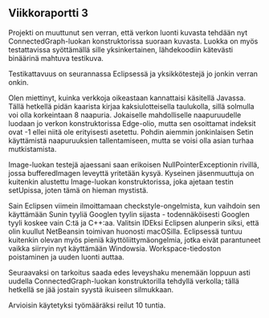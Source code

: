 ## Viikkoraportti 3

Projekti on muuttunut sen verran, että verkon luonti kuvasta tehdään
nyt ConnectedGraph-luokan konstruktorissa suoraan kuvasta. Luokka on
myös testattavissa syöttämällä sille yksinkertainen, lähdekoodiin kätevästi
binäärinä mahtuva testikuva.

Testikattavuus on seurannassa Eclipsessä ja yksikkötestejä jo jonkin verran
onkin.

Olen miettinyt, kuinka verkkoja oikeastaan kannattaisi käsitellä Javassa.
Tällä hetkellä pidän kaarista kirjaa kaksiulotteisella taulukolla, sillä
solmulla voi olla korkeintaan 8 naapuria. Jokaiselle mahdolliselle
naapuruudelle luodaan jo verkon konstruktorissa Edge-olio, mutta sen
osoittamat indeksit ovat -1 ellei niitä ole erityisesti asetettu. Pohdin
aiemmin jonkinlaisen Setin käyttämistä naapuruuksien tallentamiseen, mutta
se voisi olla asian turhaa mutkistamista.

Image-luokan testejä ajaessani saan erikoisen NullPointerExceptionin rivillä,
jossa bufferedImagen leveyttä yritetään kysyä. Kyseinen jäsenmuuttuja on
kuitenkin alustettu Image-luokan konstruktorissa, joka ajetaan testin setUpissa,
joten tämä on hieman mystistä.

Sain Eclipsen viimein ilmoittamaan checkstyle-ongelmista, kun vaihdoin
sen käyttämään Sunin tyyliä Googlen tyylin sijasta - todennäköisesti
Googlen tyyli koskee vain C:tä ja C++:aa. Valitsin IDEksi Eclipsen alunperin
siksi, että olin kuullut NetBeansin toimivan huonosti macOSilla. Eclipsessä
tuntuu kuitenkin olevan myös pieniä käyttöliittymäongelmia, jotka eivät
parantuneet vaikka siirryin nyt käyttämään Windowsia. Workspace-tiedoston
poistaminen ja uuden luonti auttaa.

Seuraavaksi on tarkoitus saada edes leveyshaku menemään loppuun asti uudella
ConnectedGraph-luokan konstruktorilla tehdyllä verkolla; tällä hetkellä se jää
jostain syystä ikuiseen silmukkaan.

Arvioisin käytetyksi työmääräksi reilut 10 tuntia.
